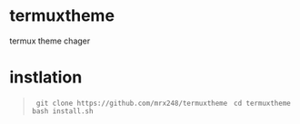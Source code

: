 # termuxtheme
termux theme chager
# instlation
> ` git clone https://github.com/mrx248/termuxtheme`
> ` cd termuxtheme`
>  `bash install.sh`

